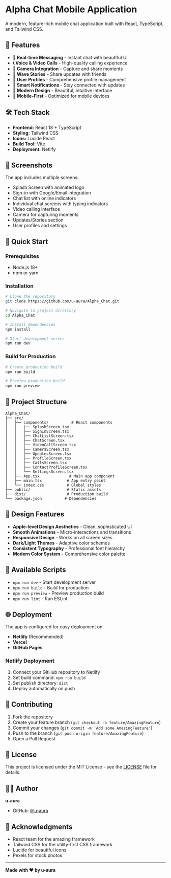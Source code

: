 # Alpha Chat Mobile Application

A modern, feature-rich mobile chat application built with React, TypeScript, and Tailwind CSS.

## 🚀 Features

- **💬 Real-time Messaging** - Instant chat with beautiful UI
- **📞 Voice & Video Calls** - High-quality calling experience
- **📸 Camera Integration** - Capture and share moments
- **🌊 Wave Stories** - Share updates with friends
- **👤 User Profiles** - Comprehensive profile management
- **🔔 Smart Notifications** - Stay connected with updates
- **🎨 Modern Design** - Beautiful, intuitive interface
- **📱 Mobile-First** - Optimized for mobile devices

## 🛠️ Tech Stack

- **Frontend:** React 18 + TypeScript
- **Styling:** Tailwind CSS
- **Icons:** Lucide React
- **Build Tool:** Vite
- **Deployment:** Netlify

## 📱 Screenshots

The app includes multiple screens:
- Splash Screen with animated logo
- Sign-in with Google/Email integration
- Chat list with online indicators
- Individual chat screens with typing indicators
- Video calling interface
- Camera for capturing moments
- Updates/Stories section
- User profiles and settings

## 🚀 Quick Start

### Prerequisites
- Node.js 18+ 
- npm or yarn

### Installation

```bash
# Clone the repository
git clone https://github.com/u-aura/Alpha_Chat.git

# Navigate to project directory
cd Alpha_Chat

# Install dependencies
npm install

# Start development server
npm run dev
```

### Build for Production

```bash
# Create production build
npm run build

# Preview production build
npm run preview
```

## 📂 Project Structure

```
Alpha_Chat/
├── src/
│   ├── components/          # React components
│   │   ├── SplashScreen.tsx
│   │   ├── SignInScreen.tsx
│   │   ├── ChatListScreen.tsx
│   │   ├── ChatScreen.tsx
│   │   ├── VideoCallScreen.tsx
│   │   ├── CameraScreen.tsx
│   │   ├── UpdatesScreen.tsx
│   │   ├── ProfileScreen.tsx
│   │   ├── CallsScreen.tsx
│   │   ├── ContactProfileScreen.tsx
│   │   └── SettingsScreen.tsx
│   ├── App.tsx             # Main app component
│   ├── main.tsx           # App entry point
│   └── index.css          # Global styles
├── public/                # Static assets
├── dist/                  # Production build
└── package.json          # Dependencies
```

## 🎨 Design Features

- **Apple-level Design Aesthetics** - Clean, sophisticated UI
- **Smooth Animations** - Micro-interactions and transitions
- **Responsive Design** - Works on all screen sizes
- **Dark/Light Themes** - Adaptive color schemes
- **Consistent Typography** - Professional font hierarchy
- **Modern Color System** - Comprehensive color palette

## 🔧 Available Scripts

- `npm run dev` - Start development server
- `npm run build` - Build for production
- `npm run preview` - Preview production build
- `npm run lint` - Run ESLint

## 🌐 Deployment

The app is configured for easy deployment on:
- **Netlify** (Recommended)
- **Vercel**
- **GitHub Pages**

### Netlify Deployment

1. Connect your GitHub repository to Netlify
2. Set build command: `npm run build`
3. Set publish directory: `dist`
4. Deploy automatically on push

## 🤝 Contributing

1. Fork the repository
2. Create your feature branch (`git checkout -b feature/AmazingFeature`)
3. Commit your changes (`git commit -m 'Add some AmazingFeature'`)
4. Push to the branch (`git push origin feature/AmazingFeature`)
5. Open a Pull Request

## 📄 License

This project is licensed under the MIT License - see the [LICENSE](LICENSE) file for details.

## 👨‍💻 Author

**u-aura**
- GitHub: [@u-aura](https://github.com/u-aura)

## 🙏 Acknowledgments

- React team for the amazing framework
- Tailwind CSS for the utility-first CSS framework
- Lucide for beautiful icons
- Pexels for stock photos

---

**Made with ❤️ by u-aura**